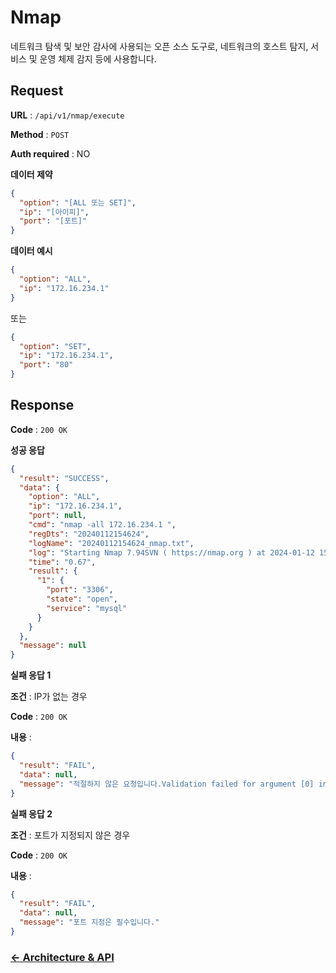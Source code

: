 # Nmap

네트워크 탐색 및 보안 감사에 사용되는 오픈 소스 도구로, 네트워크의 호스트 탐지, 서비스 및 운영 체제 감지 등에 사용합니다.

## Request

**URL** : `/api/v1/nmap/execute`

**Method** : `POST`

**Auth required** : NO

**데이터 제약**

```json
{
  "option": "[ALL 또는 SET]",
  "ip": "[아이피]",
  "port": "[포트]"
}
```

**데이터 예시**

```json
{
  "option": "ALL",
  "ip": "172.16.234.1"
}
```
또는
```json
{
  "option": "SET",
  "ip": "172.16.234.1",
  "port": "80"
}
```

## Response

**Code** : `200 OK`

**성공 응답**

```json
{
  "result": "SUCCESS",
  "data": {
    "option": "ALL",
    "ip": "172.16.234.1",
    "port": null,
    "cmd": "nmap -all 172.16.234.1 ",
    "regDts": "20240112154624",
    "logName": "20240112154624_nmap.txt",
    "log": "Starting Nmap 7.94SVN ( https://nmap.org ) at 2024-01-12 15:46 KST\nNmap scan report for 172.16.234.1\nHost is up (0.0021s latency).\nNot shown: 999 closed tcp ports (conn-refused)\nPORT     STATE SERVICE\n3306/tcp open  mysql\n\nNmap done: 1 IP address (1 host up) scanned in 0.67 seconds\n",
    "time": "0.67",
    "result": {
      "1": {
        "port": "3306",
        "state": "open",
        "service": "mysql"
      }
    }
  },
  "message": null
}
```

**실패 응답 1**

**조건** : IP가 없는 경우

**Code** : `200 OK`

**내용** :

```json
{
  "result": "FAIL",
  "data": null,
  "message": "적절하지 않은 요청입니다.Validation failed for argument [0] in public com.security.securisuite.common.response.CommonResponse com.security.securisuite.nmap.interfaces.NmapApiController.execute(com.security.securisuite.nmap.interfaces.dto.NmapDto$NmapRequest): [Field error in object 'nmapRequest' on field 'ip': rejected value []; codes [NotEmpty.nmapRequest.ip,NotEmpty.ip,NotEmpty.java.lang.String,NotEmpty]; arguments [org.springframework.context.support.DefaultMessageSourceResolvable: codes [nmapRequest.ip,ip]; arguments []; default message [ip]]; default message [IP는 필수값입니다.]] "
}
```

**실패 응답 2**

**조건** : 포트가 지정되지 않은 경우

**Code** : `200 OK`

**내용** :

```json
{
  "result": "FAIL",
  "data": null,
  "message": "포트 지정은 필수입니다."
}
```

### [<- Architecture & API](../../../../../../../../../../BackEnd/src/main/java/com/securisuite/backend/README.md)